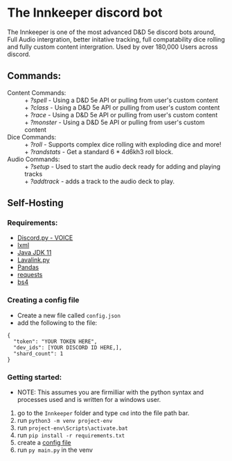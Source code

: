 # The Innkeeper discord bot

The Innkeeper is one of the most advanced D&D 5e discord bots around, Full Audio intergration, better initative tracking, full compatability dice rolling and fully custom content intergration. Used by over 180,000 Users across discord.

## Commands:
<dl>
  <dt>Content Commands:</dt>
  <dd>
  + <em>?spell</em> - Using a D&D 5e API or pulling from user's custom content<br>
  + <em>?class</em> - Using a D&D 5e API or pulling from user's custom content<br>
  + <em>?race</em> - Using a D&D 5e API or pulling from user's custom content<br>
  + <em>?monster</em> - Using a D&D 5e API or pulling from user's custom content<br>
  </dd>
  
  <dt>Dice Commands:</dt>
  <dd>
  + <em>?roll</em> - Supports complex dice rolling with exploding dice and more!<br>
  + <em>?randstats</em> - Get a standard 6 * 4d6kh3 roll block.<br>
  </dd>
  
  <dt>Audio Commands:</dt>
  <dd>
  + <em>?setup</em> - Used to start the audio deck ready for adding and playing tracks<br>
  + <em>?addtrack</em> - adds a track to the audio deck to play.<br>
  </dd>
</dl>

## Self-Hosting
### Requirements:
- [Discord.py - VOICE](https://pypi.org/project/discord.py/)
- [lxml](https://pypi.org/project/lxml/)
- [Java JDK 11](https://www.oracle.com/java/technologies/javase-jdk11-downloads.html)
- [Lavalink.py](https://pypi.org/project/lavalink/)
- [Pandas](https://pypi.org/project/pandas/)
- [requests](https://pypi.org/project/requests/)
- [bs4](https://pypi.org/project/beautifulsoup4/)

### Creating a config file
- Create a new file called `config.json`
- add the following to the file:
```
{
  "token": "YOUR TOKEN HERE",
  "dev_ids": [YOUR DISCORD ID HERE,],
  "shard_count": 1
}
```

### Getting started:
- NOTE: This assumes you are firmilliar with the python syntax and processes used and is written for a windows user.

1. go to the `Innkeeper` folder and type `cmd` into the file path bar.
2. run `python3 -m venv project-env`
3. run `project-env\Scripts\activate.bat`
4. run `pip install -r requirements.txt`
5. create a [config file](https://github.com/ChillFish8/Innkeeper/blob/master/README.md#creating-a-config-file)
6. run `py main.py` in the venv



